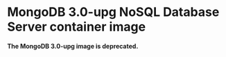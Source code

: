 MongoDB 3.0-upg NoSQL Database Server container image
====================

**The MongoDB 3.0-upg image is deprecated.**
